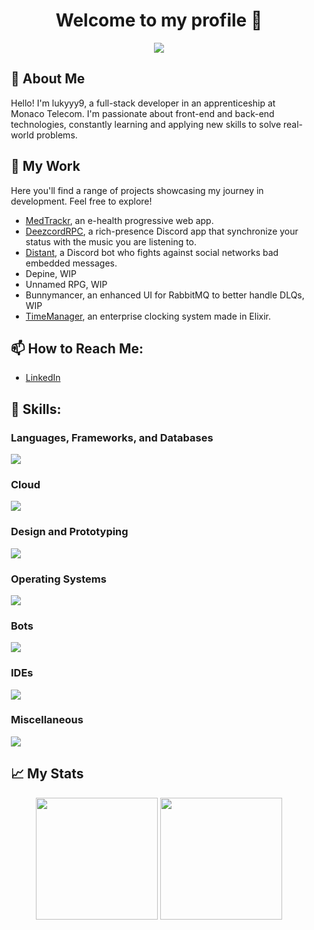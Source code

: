 <div align="center">
  <h1>Welcome to my profile 👋</h1>
</div>

<div align="center">
  <img style="margin: auto;" src="https://i.imgur.com/tJCUMEz.png"/>
</div>

<div style="margin: 15px;">
  <h2>🚀 About Me</h2>
  <p>Hello! I'm lukyyy9, a full-stack developer in an apprenticeship at Monaco Telecom. I'm passionate about front-end and back-end technologies, constantly learning and applying new skills to solve real-world problems.</p>

  <h2>🎯 My Work</h2>
  <p>Here you'll find a range of projects showcasing my journey in development. Feel free to explore!</p>
  
  - [MedTrackr](https://github.com/lukyyy9/medtrackr-fe), an e-health progressive web app.
  - [DeezcordRPC](https://github.com/lukyyy9/DeezcordRPC), a rich-presence Discord app that synchronize your status with the music you are listening to.
  - [Distant](https://github.com/lukyyy9/Distant-Bot), a Discord bot who fights against social networks bad embedded messages.
  - Depine, WIP
  - Unnamed RPG, WIP
  - Bunnymancer, an enhanced UI for RabbitMQ to better handle DLQs, WIP
  - [TimeManager](https://github.com/lukyyy9/T-POO-700-NCE_10), an enterprise clocking system made in Elixir.
  

  <h2>📫 How to Reach Me:</h2>
  
  - [LinkedIn](https://www.linkedin.com/in/lucas-buonocore)

  <h2 align="left">🧰 Skills:</h2>

  <h3>Languages, Frameworks, and Databases</h3>
  
  <a href="https://skillicons.dev">
    <img src="https://skillicons.dev/icons?i=c,cpp,java,js,ts,py,rust,elixir,react,nextjs,tauri,nestjs,spring,threejs,materialui,tailwind,discordjs,hibernate,mysql,postgres,mongodb,dynamodb,rabbitmq,vite"/>
  </a>

  <h3>Cloud</h3>
  
  <a href="https://skillicons.dev">
    <img src="https://skillicons.dev/icons?i=aws,azure,cloudflare,firebase,docker,kubernetes,githubactions,heroku" />
  </a>

  <h3>Design and Prototyping</h3>
  
  <a href="https://skillicons.dev">
    <img src="https://skillicons.dev/icons?i=figma,ps,autocad" />
  </a>

  <h3>Operating Systems</h3>
  
  <a href="https://skillicons.dev">
    <img src="https://skillicons.dev/icons?i=kali,windows,macos,ubuntu,debian" />
  </a>

  <h3>Bots</h3>
  
  <a href="https://skillicons.dev">
    <img src="https://skillicons.dev/icons?i=discord,instagram" />
  </a>

  <h3>IDEs</h3>
  
  <a href="https://skillicons.dev">
    <img src="https://skillicons.dev/icons?i=vscode,idea,androidstudio,gamemakerstudio,arduino" />
  </a>

  <h3>Miscellaneous</h3>
  
  <a href="https://skillicons.dev">
    <img src="https://skillicons.dev/icons?i=notion,latex,postman,git,github,gitlab,npm,maven" />
  </a>


  <h2>📈 My Stats</h2>

<div align="center">
  <img style="height:195px;" src="https://github-readme-stats.vercel.app/api/?username=lukyyy9"/>
  <img style="height:195px;" src="https://github-readme-stats.vercel.app/api/top-langs/?username=lukyyy9&layout=donut"/>
</div>
